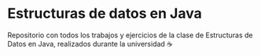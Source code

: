 # Estructuras de datos en Java

Repositorio con todos los trabajos y ejercicios de la clase de Estructuras de Datos en Java, realizados durante la
universidad ☕
